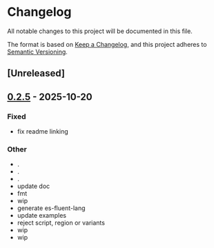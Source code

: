 # Changelog

All notable changes to this project will be documented in this file.

The format is based on [Keep a Changelog](https://keepachangelog.com/en/1.0.0/),
and this project adheres to [Semantic Versioning](https://semver.org/spec/v2.0.0.html).

## [Unreleased]

## [0.2.5](https://github.com/stayhydated/es-fluent/compare/es-fluent-lang-v0.2.4...es-fluent-lang-v0.2.5) - 2025-10-20

### Fixed

- fix readme linking

### Other

- .
- .
- .
- update doc
- fmt
- wip
- generate es-fluent-lang
- update examples
- reject script, region or variants
- wip
- wip
